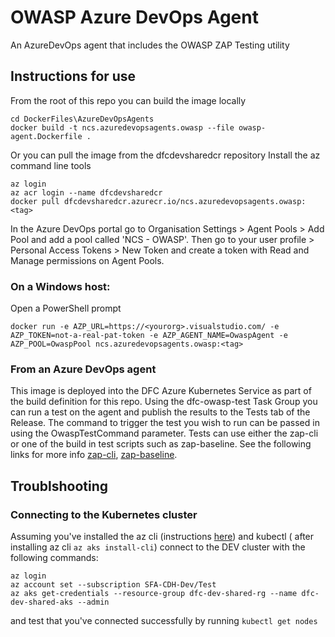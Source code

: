 # OWASP Azure DevOps Agent

An AzureDevOps agent that includes the OWASP ZAP Testing utility

## Instructions for use

From the root of this repo you can build the image locally
```
cd DockerFiles\AzureDevOpsAgents
docker build -t ncs.azuredevopsagents.owasp --file owasp-agent.Dockerfile .
```

Or you can pull the image from the dfcdevsharedcr repository
Install the az command line tools
```
az login
az acr login --name dfcdevsharedcr
docker pull dfcdevsharedcr.azurecr.io/ncs.azuredevopsagents.owasp:<tag>
```

In the Azure DevOps portal go to Organisation Settings > Agent Pools > Add Pool and add a pool called 'NCS - OWASP'.  Then go to your user profile > Personal Access Tokens > New Token and create a token with Read and Manage permissions on Agent Pools.

### On a Windows host:

Open a PowerShell prompt
```
docker run -e AZP_URL=https://<yourorg>.visualstudio.com/ -e AZP_TOKEN=not-a-real-pat-token -e AZP_AGENT_NAME=OwaspAgent -e AZP_POOL=OwaspPool ncs.azuredevopsagents.owasp:<tag>
```

### From an Azure DevOps agent

This image is deployed into the DFC Azure Kubernetes Service as part of the build definition for this repo.  Using the dfc-owasp-test Task Group you can run a test on the agent and publish the results to the Tests tab of the Release.  The command to trigger the test you wish to run can be passed in using the OwaspTestCommand parameter.  Tests can use either the zap-cli or one of the build in test scripts such as zap-baseline.  See the following links for more info [zap-cli](https://github.com/Grunny/zap-cli), [zap-baseline](https://github.com/zaproxy/zaproxy/wiki/ZAP-Baseline-Scan).

## Troublshooting

### Connecting to the Kubernetes cluster

Assuming you've installed the az cli (instructions [here](https://docs.microsoft.com/en-us/cli/azure/install-azure-cli?view=azure-cli-latest)) and kubectl ( after installing az cli `az aks install-cli`) connect to the DEV cluster with the following commands:

```
az login
az account set --subscription SFA-CDH-Dev/Test
az aks get-credentials --resource-group dfc-dev-shared-rg --name dfc-dev-shared-aks --admin
```

and test that you've connected successfully by running `kubectl get nodes`

